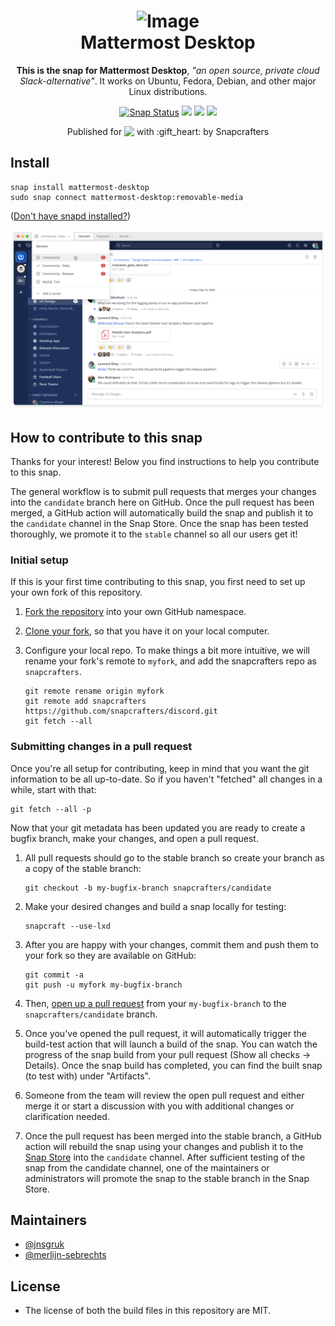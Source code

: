 <h1 align="center">
  <img width="140" alt="Image" src="https://github.com/snapcrafters/mattermost-desktop/blob/candidate/snap/gui/mattermost-desktop.svg?raw=true" alt="Mattermost Desktop">
  <br />
  Mattermost Desktop
</h1>

<p align="center"><b>This is the snap for Mattermost Desktop</b>, <i>"an open source, private cloud Slack-alternative"</i>. It works on Ubuntu, Fedora, Debian, and other major Linux distributions.</p>

<p align="center">
<a href="https://snapcraft.io/mattermost-desktop"><img src="https://snapcraft.io/mattermost-desktop/badge.svg" alt="Snap Status"></a>
<a href="https://github.com/snapcrafters/mattermost-desktop/actions/workflows/sync-version-with-upstream.yml"><img src="https://github.com/snapcrafters/mattermost-desktop/actions/workflows/sync-version-with-upstream.yml/badge.svg"></a>
<a href="https://github.com/snapcrafters/mattermost-desktop/actions/workflows/release-to-candidate.yaml"><img src="https://github.com/snapcrafters/mattermost-desktop/actions/workflows/release-to-candidate.yaml/badge.svg"></a>
<a href="https://github.com/snapcrafters/mattermost-desktop/actions/workflows/promote-to-stable.yml"><img src="https://github.com/snapcrafters/mattermost-desktop/actions/workflows/promote-to-stable.yml/badge.svg"></a>
</p>

<p align="center">Published for <img src="http://anything.codes/slack-emoji-for-techies/emoji/tux.png" align="top" width="24" /> with :gift_heart: by Snapcrafters</p>

## Install

    snap install mattermost-desktop
    sudo snap connect mattermost-desktop:removable-media

([Don't have snapd installed?](https://snapcraft.io/docs/core/install))

![Mattermost Desktop](screenshot.png?raw=true "Mattermost Desktop")

## How to contribute to this snap

Thanks for your interest! Below you find instructions to help you contribute to this snap.

The general workflow is to submit pull requests that merges your changes into the `candidate` branch here on GitHub. Once the pull request has been merged, a GitHub action will automatically build the snap and publish it to the `candidate` channel in the Snap Store. Once the snap has been tested thoroughly, we promote it to the `stable` channel so all our users get it!

### Initial setup

If this is your first time contributing to this snap, you first need to set up your own fork of this repository.

1. [Fork the repository](https://docs.github.com/en/github/getting-started-with-github/fork-a-repo) into your own GitHub namespace.
2. [Clone your fork](https://git-scm.com/book/en/v2/Git-Basics-Getting-a-Git-Repository), so that you have it on your local computer.
3. Configure your local repo. To make things a bit more intuitive, we will rename your fork's remote to `myfork`, and add the snapcrafters repo as `snapcrafters`.

   ```shell
   git remote rename origin myfork
   git remote add snapcrafters https://github.com/snapcrafters/discord.git
   git fetch --all
   ```

### Submitting changes in a pull request

Once you're all setup for contributing, keep in mind that you want the git information to be all up-to-date. So if you haven't "fetched" all changes in a while, start with that:

```shell
git fetch --all -p
```

Now that your git metadata has been updated you are ready to create a bugfix branch, make your changes, and open a pull request.

1. All pull requests should go to the stable branch so create your branch as a copy of the stable branch:

   ```shell
   git checkout -b my-bugfix-branch snapcrafters/candidate
   ```

2. Make your desired changes and build a snap locally for testing:

   ```shell
   snapcraft --use-lxd
   ```

3. After you are happy with your changes, commit them and push them to your fork so they are available on GitHub:

   ```shell
   git commit -a
   git push -u myfork my-bugfix-branch
   ```

4. Then, [open up a pull request](https://docs.github.com/en/github/collaborating-with-issues-and-pull-requests/about-pull-requests) from your `my-bugfix-branch` to the `snapcrafters/candidate` branch.
5. Once you've opened the pull request, it will automatically trigger the build-test action that will launch a build of the snap. You can watch the progress of the snap build from your pull request (Show all checks -> Details). Once the snap build has completed, you can find the built snap (to test with) under "Artifacts".
6. Someone from the team will review the open pull request and either merge it or start a discussion with you with additional changes or clarification needed.
7. Once the pull request has been merged into the stable branch, a GitHub action will rebuild the snap using your changes and publish it to the [Snap Store](https://snapcraft.io/discord) into the `candidate` channel. After sufficient testing of the snap from the candidate channel, one of the maintainers or administrators will promote the snap to the stable branch in the Snap Store.

## Maintainers

- [@jnsgruk](https://github.com/jnsgruk)
- [@merlijn-sebrechts](https://github.com/merlijn-sebrechts/)

## License

- The license of both the build files in this repository are MIT.
